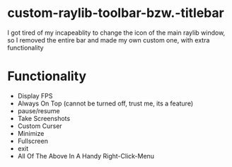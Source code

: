 # custom-raylib-toolbar-bzw.-titlebar
I got tired of my incapeablity to change the icon of the main raylib window, so I removed the entire bar and made my own custom one, with extra functionality

  
#  Functionality
- Display FPS
- Always On Top (cannot be turned off, trust me, its a feature)
- pause/resume
- Take Screenshots
- Custom Curser
- Minimize
- Fullscreen
- exit
- All Of The Above In A Handy Right-Click-Menu
